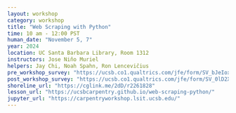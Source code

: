 ```yaml
---
layout: workshop
category: workshop
title: "Web Scraping with Python"
time: 10 am - 12:00 PST
human_date: "November 5, 7"
year: 2024
location: UC Santa Barbara Library, Room 1312
instructors: Jose Niño Muriel
helpers: Jay Chi, Noah Spahn, Ron Lencevičius
pre_workshop_survey: "https://ucsb.co1.qualtrics.com/jfe/form/SV_bJeIoxjp1A9Xx3M?slug=2024-11-05-ucsb-webscraping"
post_workshop_survey: "https://ucsb.co1.qualtrics.com/jfe/form/SV_0lD2XHnezknmSr4?slug=2024-11-05-ucsb-webscraping"
shoreline_url: "https://cglink.me/2dD/r2261828"
lesson_url: "https://ucsbcarpentry.github.io/web-scraping-python/"
jupyter_url: "https://carpentryworkshop.lsit.ucsb.edu/"
---
```

